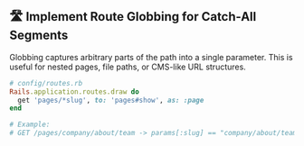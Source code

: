 ## 🛣️ Implement Route Globbing for Catch-All Segments
Globbing captures arbitrary parts of the path into a single parameter. This is useful for nested pages, file paths, or CMS-like URL structures.

```ruby
# config/routes.rb
Rails.application.routes.draw do
  get 'pages/*slug', to: 'pages#show', as: :page
end

# Example:
# GET /pages/company/about/team -> params[:slug] == "company/about/team"
```